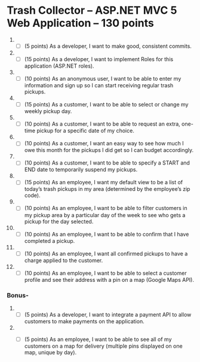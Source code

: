 
# Trash Collector – ASP.NET MVC 5 Web Application – 130 points

1. - [ ] (5 points) As a developer, I want to make good, consistent commits.  
1. - [ ] (15 points) As a developer, I want to implement Roles for this application (ASP.NET roles).  

1. - [ ] (10 points) As an anonymous user, I want to be able to enter my information and sign up so I can start receiving regular trash pickups.  

1. - [ ] (15 points) As a customer, I want to be able to select or change my weekly pickup day.  
1. - [ ] (10 points) As a customer, I want to be able to request an extra, one-time pickup for a specific date of my choice.  
1. - [ ] (10 points) As a customer, I want an easy way to see how much I owe this month for the pickups I did get so I can budget accordingly.  
1. - [ ] (10 points) As a customer, I want to be able to specify a START and END date to temporarily suspend my pickups.  

1. - [ ] (15 points) As an employee, I want my default view to be a list of today’s trash pickups in my area (determined by the employee’s zip code).  
1. - [ ] (10 points) As an employee, I want to be able to filter customers in my pickup area by a particular day of the week to see who gets a pickup for the day selected.  
1. - [ ] (10 points) As an employee, I want to be able to confirm that I have completed a pickup.  
1. - [ ] (10 points) As an employee, I want all confirmed pickups to have a charge applied to the customer.  
1. - [ ] (10 points) As an employee, I want to be able to select a customer profile and see their address with a pin on a map (Google Maps API).  

### Bonus-
1. - [ ] (5 points) As a developer, I want to integrate a payment API to allow customers to make payments on the application.  
1. - [ ] (5 points) As an employee, I want to be able to see all of my customers on a map for delivery (multiple pins displayed on one map, unique by day).  




